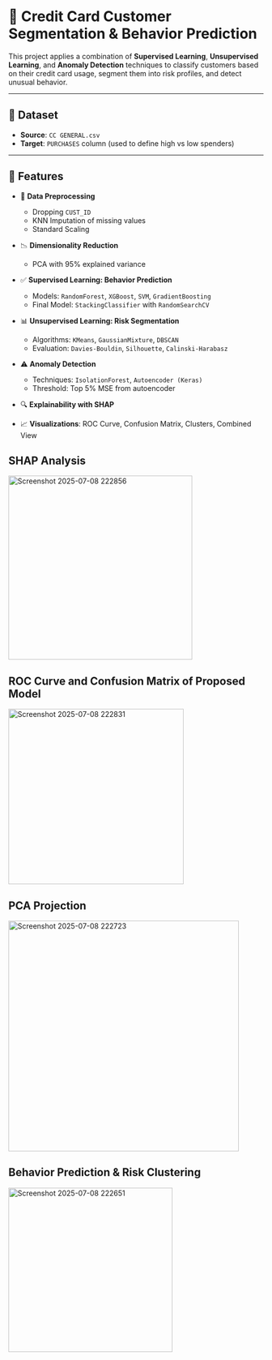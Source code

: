# 🧠 Credit Card Customer Segmentation & Behavior Prediction

This project applies a combination of **Supervised Learning**, **Unsupervised Learning**, and **Anomaly Detection** techniques to classify customers based on their credit card usage, segment them into risk profiles, and detect unusual behavior.

---

## 📂 Dataset

- **Source**: `CC GENERAL.csv`
- **Target**: `PURCHASES` column (used to define high vs low spenders)

---

## 🚀 Features

- 🧼 **Data Preprocessing**  
  - Dropping `CUST_ID`
  - KNN Imputation of missing values
  - Standard Scaling

- 📉 **Dimensionality Reduction**  
  - PCA with 95% explained variance

- ✅ **Supervised Learning: Behavior Prediction**  
  - Models: `RandomForest`, `XGBoost`, `SVM`, `GradientBoosting`
  - Final Model: `StackingClassifier` with `RandomSearchCV`

- 📊 **Unsupervised Learning: Risk Segmentation**  
  - Algorithms: `KMeans`, `GaussianMixture`, `DBSCAN`
  - Evaluation: `Davies-Bouldin`, `Silhouette`, `Calinski-Harabasz`

- ⚠️ **Anomaly Detection**  
  - Techniques: `IsolationForest`, `Autoencoder (Keras)`
  - Threshold: Top 5% MSE from autoencoder

- 🔍 **Explainability with SHAP**
- 📈 **Visualizations**: ROC Curve, Confusion Matrix, Clusters, Combined View

##  SHAP Analysis
<img width="363" alt="Screenshot 2025-07-08 222856" src="https://github.com/user-attachments/assets/5bd14310-3697-4b92-8a14-77c1634bfd98" />

## ROC Curve and Confusion Matrix of Proposed Model 
<img width="346" alt="Screenshot 2025-07-08 222831" src="https://github.com/user-attachments/assets/8df32aac-99c1-4cca-b260-637ef736dd37" />

## PCA Projection 
<img width="455" alt="Screenshot 2025-07-08 222723" src="https://github.com/user-attachments/assets/ef4e1af7-ac07-49ef-bcef-7851d7f97ca0" />

## Behavior Prediction & Risk Clustering 
<img width="324" alt="Screenshot 2025-07-08 222651" src="https://github.com/user-attachments/assets/e38d59f9-3c8f-486c-8ff8-061a24df91bc" />
